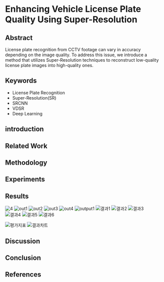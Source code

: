# Enhancing Vehicle License Plate Quality Using Super-Resolution

## Abstract
License plate recognition from CCTV footage can vary in accuracy depending on the image quality. To address this issue, we introduce a method that utilizes Super-Resolution techniques to reconstruct low-quality license plate images into high-quality ones.

## Keywords
- License Plate Recognition
- Super-Resolution(SR)
- SRCNN
- VDSR
- Deep Learning

## introduction

## Related Work

## Methodology

## Experiments

## Results

![4](https://github.com/user-attachments/assets/da5f344d-dd8b-491c-a815-19f1ae452fa4)
![out1](https://github.com/user-attachments/assets/20e68b58-9e8d-4033-a0d4-2f733360e9a2)
![out2](https://github.com/user-attachments/assets/b8f7497e-6f93-44fa-934f-608b183e1361)
![out3](https://github.com/user-attachments/assets/5d27c5b6-fde3-4b88-bc9d-337dacbe7448)
![out4](https://github.com/user-attachments/assets/40d8ec12-c5be-4f14-89e3-7acf330ea576)
![output1](https://github.com/user-attachments/assets/7a05860a-8559-4294-84ab-7c6210294c25)
![결과1](https://github.com/user-attachments/assets/bb9a6a62-9f63-4bcd-8c1b-20ad01db1d31)
![결과2](https://github.com/user-attachments/assets/4425e8b1-0bfd-4573-b66c-e5832aed406d)
![결과3](https://github.com/user-attachments/assets/929aa060-f15e-4e3e-b7fe-5bfeb0891be7)
![결과4](https://github.com/user-attachments/assets/d08c6d79-3c18-4282-9f38-337e4a20e101)
![결과5](https://github.com/user-attachments/assets/b2de7f63-6ece-4e01-bdc6-989974c77f66)
![결과6](https://github.com/user-attachments/assets/934fbcab-740d-464f-842d-012dc2362be5)

![평가지표](https://github.com/user-attachments/assets/f3f9d6a0-cfb0-4bf3-bb29-0f0bd8302091)
![결과차트](https://github.com/user-attachments/assets/8e8cf1a1-8e40-4f8f-ba48-d0defffaa49a)
## Discussion

## Conclusion

## References
